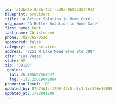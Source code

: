 ```yaml
---
id: fafdbe8e-8a3b-4b1f-bd9a-0b822d574914
blueprint: providers
title: 'A Better Solution in Home Care'
org_name: 'A Better Solution in Home Care'
first_name: Kent
last_name: Christensen
phone: 702-765-0520
sponsored: false
category: care-services
address: '7251 W Lake Mead Blvd Ste 300'
city: 'Las Vegas'
state: NV
zip: '89128'
_geoloc:
  lat: 36.195697568447
  lng: -115.25019042884
promotion_level: '0'
updated_by: 87a74d1c-1760-42c5-afc1-1cc59be16098
updated_at: 1722041889
---
```

